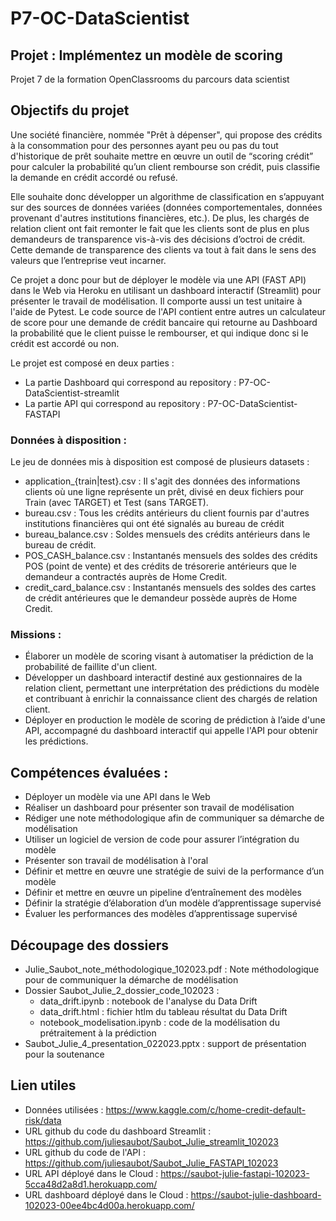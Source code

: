 # P7-OC-DataScientist

## Projet : Implémentez un modèle de scoring
Projet 7 de la formation OpenClassrooms du parcours data scientist

## Objectifs du projet
Une société financière, nommée "Prêt à dépenser", qui propose des crédits à la consommation pour des personnes ayant peu ou pas du tout d'historique de prêt souhaite mettre en œuvre un outil de “scoring crédit” pour calculer la probabilité qu’un client rembourse son crédit, puis classifie la demande en crédit accordé ou refusé.

Elle souhaite donc développer un algorithme de classification en s’appuyant sur des sources de données variées (données comportementales, données provenant d'autres institutions financières, etc.). De plus, les chargés de relation client ont fait remonter le fait que les clients sont de plus en plus demandeurs de transparence vis-à-vis des décisions d’octroi de crédit. Cette demande de transparence des clients va tout à fait dans le sens des valeurs que l’entreprise veut incarner.

Ce projet a donc pour but de déployer le modèle via une API (FAST API) dans le Web via Heroku en utilisant un dashboard interactif (Streamlit) pour présenter le travail de modélisation. Il comporte aussi un test unitaire à l'aide de Pytest. Le code source de l'API contient entre autres un calculateur de score pour une demande de crédit bancaire qui retourne au Dashboard la probabilité que le client puisse le rembourser, et qui indique donc si le crédit est accordé ou non.

Le projet est composé en deux parties : 
- La partie Dashboard qui correspond au repository : P7-OC-DataScientist-streamlit
- La partie API qui correspond au repository : P7-OC-DataScientist-FASTAPI

### Données à disposition : 
Le jeu de données mis à disposition est composé de plusieurs datasets :
- application_{train|test}.csv : Il s'agit des données des informations clients où une ligne représente un prêt, divisé en deux fichiers pour Train (avec TARGET) et Test (sans TARGET). 
- bureau.csv : Tous les crédits antérieurs du client fournis par d'autres institutions financières qui ont été signalés au bureau de crédit
- bureau_balance.csv : Soldes mensuels des crédits antérieurs dans le bureau de crédit.
- POS_CASH_balance.csv : Instantanés mensuels des soldes des crédits POS (point de vente) et des crédits de trésorerie antérieurs que le demandeur a contractés auprès de Home Credit.
- credit_card_balance.csv : Instantanés mensuels des soldes des cartes de crédit antérieures que le demandeur possède auprès de Home Credit.


### Missions : 

- Élaborer un modèle de scoring visant à automatiser la prédiction de la probabilité de faillite d'un client.
- Développer un dashboard interactif destiné aux gestionnaires de la relation client, permettant une interprétation des prédictions du modèle et contribuant à enrichir la connaissance client des chargés de relation client.
- Déployer en production le modèle de scoring de prédiction à l’aide d'une API, accompagné du dashboard interactif qui appelle l'API pour obtenir les prédictions.

## Compétences évaluées :

- Déployer un modèle via une API dans le Web
- Réaliser un dashboard pour présenter son travail de modélisation
- Rédiger une note méthodologique afin de communiquer sa démarche de modélisation
- Utiliser un logiciel de version de code pour assurer l’intégration du modèle
- Présenter son travail de modélisation à l'oral
- Définir et mettre en œuvre une stratégie de suivi de la performance d’un modèle
- Définir et mettre en œuvre un pipeline d’entraînement des modèles
- Définir la stratégie d’élaboration d’un modèle d’apprentissage supervisé
- Évaluer les performances des modèles d’apprentissage supervisé

## Découpage des dossiers

- Julie_Saubot_note_méthodologique_102023.pdf : Note méthodologique pour de communiquer la démarche de modélisation
- Dossier Saubot_Julie_2_dossier_code_102023 :
  - data_drift.ipynb : notebook de l'analyse du Data Drift
  - data_drift.html : fichier htlm du tableau résultat du Data Drift
  - notebook_modelisation.ipynb : code de la modélisation du prétraitement à la prédiction
- Saubot_Julie_4_presentation_022023.pptx : support de présentation pour la soutenance


## Lien utiles

- Données utilisées : https://www.kaggle.com/c/home-credit-default-risk/data
- URL github du code du dashboard Streamlit : https://github.com/juliesaubot/Saubot_Julie_streamlit_102023
- URL github du code de l'API : https://github.com/juliesaubot/Saubot_Julie_FASTAPI_102023
- URL API déployé dans le Cloud : https://saubot-julie-fastapi-102023-5cca48d2a8d1.herokuapp.com/
- URL dashboard déployé dans le Cloud : https://saubot-julie-dashboard-102023-00ee4bc4d00a.herokuapp.com/ 
